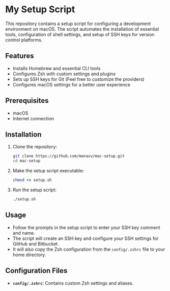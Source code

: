 # My Setup Script

This repository contains a setup script for configuring a development environment on macOS. The script automates the installation of essential tools, configuration of shell settings, and setup of SSH keys for version control platforms.

## Features

- Installs Homebrew and essential CLI tools
- Configures Zsh with custom settings and plugins
- Sets up SSH keys for Git (Feel free to customize the providers)
- Configures macOS settings for a better user experience

## Prerequisites

- macOS
- Internet connection

## Installation

1. Clone the repository:

   ```sh
   git clone https://github.com/manasv/mac-setup.git
   cd mac-setup
   ```

2. Make the setup script executable:

   ```sh
   chmod +x setup.sh
   ```

3. Run the setup script:

   ```sh
   ./setup.sh
   ```

## Usage

- Follow the prompts in the setup script to enter your SSH key comment and name.
- The script will create an SSH key and configure your SSH settings for GitHub and Bitbucket.
- It will also copy the Zsh configuration from the `config/.zshrc` file to your home directory.

## Configuration Files

- **`config/.zshrc`**: Contains custom Zsh settings and aliases.